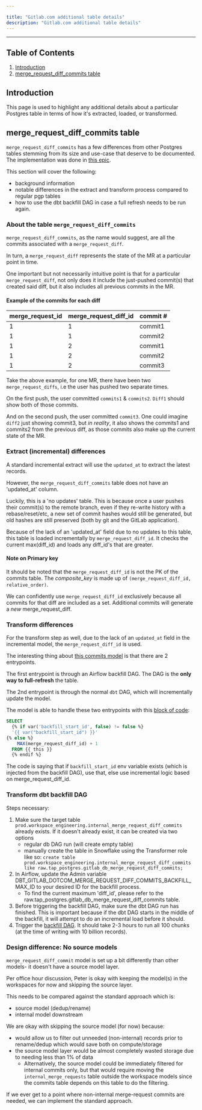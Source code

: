 ```yaml
---

title: "Gitlab.com additional table details"
description: "Gitlab.com additional table details"
---
```










---

## Table of Contents

1. [Introduction](#introduction)
2. [merge_request_diff_commits table](#merge_request_diff_commits-table)

## Introduction

This page is used to highlight any additional details about a particular Postgres table in terms of how it's extracted, loaded, or transformed.


## merge_request_diff_commits table

`merge_request_diff_commits` has a few differences from other Postgres tables stemming from its size and use-case that deserve to be documented. The implementation was done in [this epic](https://gitlab.com/groups/gitlab-data/-/epics/911#note_1517320426).

This section will cover the following:
- background information
- notable differences in the extract and transform process compared to regular pgp tables
- how to use the dbt backfill DAG in case a full refresh needs to be run again.


### About the table `merge_request_diff_commits`

`merge_request_diff_commits`, as the name would suggest, are all the commits associated with a `merge_request_diff`.

In turn, a `merge_request_diff` represents the state of the MR at a particular point in time.

One important but not necessarily intuitive point is that for a particular `merge_request_diff`, not only does it include the just-pushed commit(s) that created said diff, but it also includes all previous commits in the MR.

#### Example of the commits for each diff

|merge_request_id|merge_request_diff_id|commit #|
|----------------|---------------------|--------|
|1               |1                    |commit1 |
|1               |1                    |commit2 |
|1               |2                    |commit1 |
|1               |2                    |commit2 |
|1               |2                    |commit3 |

Take the above example, for one MR, there have been two `merge_request_diffs`, i.e the user has pushed two separate times.

On the first push, the user committed `commits1` & `commits2`.  `Diff1` should show both of those commits.

And on the second push, the user committed `commit3`. One could imagine `diff2` just showing commit3, but *in reality*, it also shows the commits1 and commits2 from the previous diff, as those commits also make up the current state of the MR.



### Extract (incremental) differences

A standard incremental extract will use the `updated_at` to extract the latest records.

However, the `merge_request_diff_commits` table does not have an 'updated_at' column.

Luckily, this is a 'no updates' table. This is because once a user pushes their commit(s) to the remote branch, even if they re-write history with a rebase/reset/etc, a new set of commit hashes would still be generated, but old hashes are still preserved (both by git and the GitLab application).

Because of the lack of an 'updated_at' field due to no updates to this table, this table is loaded incrementally by `merge_request_diff_id`. It checks the current max(diff_id) and loads any diff_id's that are greater.

#### Note on Primary key

It should be noted that the `merge_request_diff_id` is not the PK of the commits table. The *composite_key* is made up of `(merge_request_diff_id, relative_order)`.

We can confidently use `merge_request_diff_id` exclusively because all commits for that diff are included as a set. Additional commits will generate a *new* merge_request_diff.

### Transform differences

For the transform step as well, due to the lack of an `updated_at` field in the incremental model, the `merge_request_diff_id` is used.

The interesting thing about [this commits model](https://gitlab.com/gitlab-data/analytics/-/blob/master/transform/snowflake-dbt/models/workspaces/workspace_engineering/merge_request_diffs/internal_merge_request_diff_commits.sql) is that there are 2 entrypoints.

The first entrypoint is through an Airflow backfill DAG. The DAG is the **only way to full-refresh** the table.

The 2nd entrypoint is through the normal `dbt` DAG, which will incrementally update the model.

The model is able to handle these two entrypoints with this [block of code](https://gitlab.com/gitlab-data/analytics/-/blob/master/transform/snowflake-dbt/models/workspaces/workspace_engineering/merge_request_diffs/internal_merge_request_diff_commits.sql#L26-32):

```sql
SELECT
  {% if var('backfill_start_id', false) != false %}
  '{{ var("backfill_start_id") }}'
{% else %}
    MAX(merge_request_diff_id) + 1
  FROM {{ this }}
  {% endif %}
```

The code is saying that if `backfill_start_id` env variable exists (which is injected from the backfill DAG), use that, else use incremental logic based on merge_request_diff_id.

### Transform dbt backfill DAG

Steps necessary:

1. Make sure the target table `prod.workspace_engineering.internal_merge_request_diff_commits` already exists. If it doesn't already exist, it can be created via two options
    - regular db DAG run (will create empty table)
    - manually create the table in Snowflake using the Transformer role like so: `create table prod.workspace_engineering.internal_merge_request_diff_commits like raw.tap_postgres.gitlab_db_merge_request_diff_commits;`
1. In Airflow, update the Admin variable DBT_GITLAB_DOTCOM_MERGE_REQUEST_DIFF_COMMITS_BACKFILL_MAX_ID to your desired ID for the backfill process.
    - To find the current maximum 'diff_id', please refer to the raw.tap_postgres.gitlab_db_merge_request_diff_commits table.
1. Before triggering the backfill DAG, make sure the dbt DAG run has finished. This is important because if the dbt DAG starts in the middle of the backfill, it will attempt to do an incremental load before it should.
1. Trigger the [backfill DAG](http://airflow.gitlabdata.com/dags/dbt_gitlab_dotcom_merge_request_diff_commits_backfill/grid). It should take 2-3 hours to run all 100 chunks (at the time of writing with 10 billion records).


### Design difference: No source models

`merge_request_diff_commit` model is set up a bit differently than other models- it doesn't have a source model layer.

Per office hour discussion, Peter is okay with keeping the model(s) in the workspaces for now and skipping the source layer.

This needs to be compared against the standard approach which is:
- source model (dedup/rename)
- internal model downstream

We are okay with skipping the source model (for now) because:
- would allow us to filter out unneeded (non-internal) records prior to rename/dedup which would save both on compute/storage
- the source model layer would be almost completely wasted storage due to needing less than 1% of data
  - Alternatively, the source model could be immediately filtered for internal commits only, but that would require moving the `internal_merge_requests` table outside the workspace models since the commits table depends on this table to do the filtering.

If we ever get to a point where non-internal merge-request commits are needed, we can implement the standard approach.

